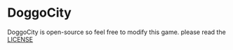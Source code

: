# DoggoCity
DoggoCity is open-source so feel free to modify this game. please read the [LICENSE](https://raw.githubusercontent.com/qwertydev1/DoggoCity/main/LICENSE)
